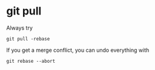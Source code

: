 # git pull

Always try

```
git pull -rebase
```

If you get a merge conflict, you can undo everything with

```
git rebase --abort
```
